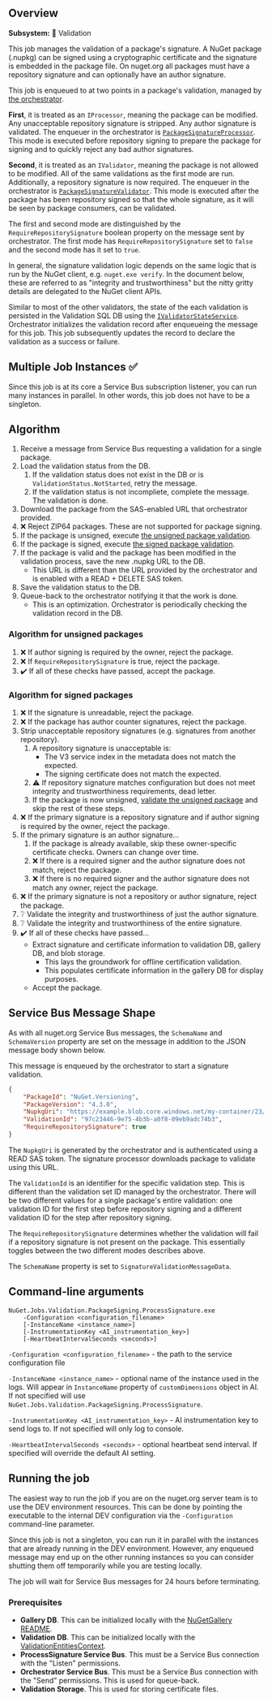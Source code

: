 ﻿## Overview

**Subsystem:** 🔎 Validation

This job manages the validation of a package's signature. A NuGet package (.nupkg) can be signed using a cryptographic
certificate and the signature is embedded in the package file. On nuget.org all packages must have a repository
signature and can optionally have an author signature.

This job is enqueued to at two points in a package's validation, managed by
[the orchestrator](https://github.com/NuGet/NuGet.Jobs/tree/master/src/NuGet.Services.Validation.Orchestrator).

**First**, it is treated as an `IProcessor`, meaning the package can be modified. Any unacceptable repository signature is
stripped. Any author signature is validated. The enqueuer in the orchestrator is
[`PackageSignatureProcessor`](https://github.com/NuGet/NuGet.Jobs/blob/master/src/NuGet.Services.Validation.Orchestrator/PackageSigning/ProcessSignature/PackageSignatureProcessor.cs).
This mode is executed before repository signing to prepare the package for signing and to quickly reject any bad author
signatures.

**Second**, it is treated as an `IValidator`, meaning the package is not allowed to be modified. All of the same validations
as the first mode are run. Additionally, a repository signature is now required. The enqueuer in the orchestrator is
[`PackageSignatureValidator`](https://github.com/NuGet/NuGet.Jobs/blob/master/src/NuGet.Services.Validation.Orchestrator/PackageSigning/ProcessSignature/PackageSignatureValidator.cs).
This mode is executed after the package has been repository signed so that the whole signature, as it will be seen by
package consumers, can be validated.

The first and second mode are distinguished by the `RequireRepositorySignature` boolean property on the message sent by
orchestrator. The first mode has `RequireRepositorySignature` set to `false` and the second mode has it set to `true`.

In general, the signature validation logic depends on the same logic that is run by the NuGet client, e.g.
`nuget.exe verify`. In the document below, these are referred to as "integrity and trustworthiness" but the nitty
gritty details are delegated to the NuGet client APIs.

Similar to most of the other validators, the state of the each validation is persisted in the Validation SQL DB using the
[`IValidatorStateService`](https://github.com/NuGet/NuGet.Jobs/blob/master/src/Validation.Common.Job/Storage/IValidatorStateService.cs).
Orchestrator initializes the validation record after enqueueing the message for this job. This job subsequently updates
the record to declare the validation as a success or failure.

## Multiple Job Instances ✅

Since this job is at its core a Service Bus subscription listener, you can run many instances in parallel. In other
words, this job does not have to be a singleton.

## Algorithm

1. Receive a message from Service Bus requesting a validation for a single package.
1. Load the validation status from the DB.
   1. If the validation status does not exist in the DB or is `ValidationStatus.NotStarted`, retry the message.
   1. If the validation status is not incompliete, complete the message. The validation is done.
1. Download the package from the SAS-enabled URL that orchestrator provided.
1. ❌ Reject ZIP64 packages. These are not supported for package signing.
1. If the package is unsigned, execute [the unsigned package validation](#algorithm-for-unsigned-packages).
1. If the package is signed, execute [the signed package validation](#algorithm-for-signed-packages).
1. If the package is valid and the package has been modified in the validation process, save the new .nupkg URL to the DB.
   - This URL is different than the URL provided by the orchestrator and is enabled with a READ + DELETE SAS token.
1. Save the validation status to the DB.
1. Queue-back to the orchestrator notifying it that the work is done.
   - This is an optimization. Orchestrator is periodically checking the validation record in the DB.

### Algorithm for unsigned packages

1. ❌ If author signing is required by the owner, reject the package.
1. ❌ If `RequireRepositorySignature` is true, reject the package.
1. ✔️ If all of these checks have passed, accept the package.

### Algorithm for signed packages

1. ❌ If the signature is unreadable, reject the package.
1. ❌ If the package has author counter signatures, reject the package.
1. Strip unacceptable repository signatures (e.g. signatures from another repository).
    1. A repository signature is unacceptable is:
       - The V3 service index in the metadata does not match the expected.
       - The signing certificate does not match the expected.
    1. ⚠️ If repository signature matches configuration but does not meet integrity and trustworthiness requirements, dead letter.
    1. If the package is now unsigned, [validate the unsigned package](#algorithm-for-unsigned-packages) and skip the rest of these steps.
1. ❌ If the primary signature is a repository signature and if author signing is required by the owner, reject the package.
1. If the primary signature is an author signature...
    1. If the package is already available, skip these owner-specific certificate checks. Owners can change over time.
    1. ❌ If there is a required signer and the author signature does not match, reject the package.
    1. ❌ If there is no required signer and the author signature does not match any owner, reject the package.
1. ❌ If the primary signature is not a repository or author signature, reject the package.
1. ❔ Validate the integrity and trustworthiness of just the author signature.
1. ❔ Validate the integrity and trustworthiness of the entire signature.
1. ✔️ If all of these checks have passed...
   - Extract signature and certificate information to validation DB, gallery DB, and blob storage.
     - This lays the groundwork for offline certification validation.
     - This populates certificate information in the gallery DB for display purposes.
   - Accept the package.

## Service Bus Message Shape

As with all nuget.org Service Bus messages, the `SchemaName` and `SchemaVersion` property are set on the message in
addition to the JSON message body shown below.

This message is enqueued by the orchestrator to start a signature validation.

```json
{
    "PackageId": "NuGet.Versioning",
    "PackageVersion": "4.3.0",
    "NupkgUri": "https://example.blob.core.windows.net/my-container/23/package.nupkg?READSAS",
    "ValidationId": "97c23446-9e75-4b3b-a0f8-09eb9adc74b3",
    "RequireRepositorySignature": true
}
```

The `NupkgUri` is generated by the orchestrator and is authenticated using a READ SAS token. The signature
processor downloads package to validate using this URL.

The `ValidationId` is an identifier for the specific validation step. This is different than the validation set
ID managed by the orchestrator. There will be two different values for a single package's entire validation: one
validation ID for the first step before repository signing and a different validation ID for the step after repository
signing.

The `RequireRepositorySignature` determines whether the validation will fail if a repository signature is not
present on the package. This essentially toggles between the two different modes describes above.

The `SchemaName` property is set to `SignatureValidationMessageData`. 

## Command-line arguments

```
NuGet.Jobs.Validation.PackageSigning.ProcessSignature.exe
    -Configuration <configuration_filename>
    [-InstanceName <instance_name>]
    [-InstrumentationKey <AI_instrumentation_key>]
    [-HeartbeatIntervalSeconds <seconds>]
```

`-Configuration <configuration_filename>` - the path to the service configuration file

`-InstanceName <instance_name>` - optional name of the instance used in the logs. Will appear in `InstanceName`
property of `customDimensions` object in AI. If not specified will use `NuGet.Jobs.Validation.PackageSigning.ProcessSignature`.

`-InstrumentationKey <AI_instrumentation_key>` - AI instrumentation key to send logs to. If not specified will only log
to console.

`-HeartbeatIntervalSeconds <seconds>` - optional heartbeat send interval. If specified will override the default AI
setting.

## Running the job

The easiest way to run the job if you are on the nuget.org server team is to use the DEV environment resources. This can
be done by pointing the executable to the internal DEV configuration via the `-Configuration` command-line
parameter.

Since this job is not a singleton, you can run it in parallel with the instances that are already running in the DEV
environment. However, any enqueued message may end up on the other running instances so you can consider shutting them
off temporarily while you are testing locally.

The job will wait for Service Bus messages for 24 hours before terminating.

### Prerequisites

- **Gallery DB**. This can be initialized locally with the [NuGetGallery README](https://github.com/NuGet/NuGetGallery/blob/master/README.md).
- **Validation DB**. This can be initialized locally with the [ValidationEntitiesContext](https://github.com/NuGet/ServerCommon/blob/master/src/NuGet.Services.Validation/Entities/ValidationEntitiesContext.cs).
- **ProcessSignature Service Bus**. This must be a Service Bus connection with the "Listen" permissions.
- **Orchestrator Service Bus**. This must be a Service Bus connection with the "Send" permissions. This is used for queue-back.
- **Validation Storage**. This is used for storing certificate files.
